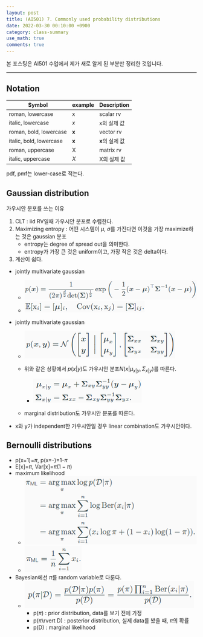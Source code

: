 ```yaml
---
layout: post
title: (AI501) 7. Commonly used probability distributions
date: 2022-03-30 00:10:00 +0900
category: class-summary
use_math: true
comments: true
---
```


본 포스팅은 AI501 수업에서 제가 새로 알게 된 부분만 정리한 것입니다.

---

## Notation

|Symbol|example|Description|
|---|---|---|
|roman, lowercase|$\mathrm{x}$|scalar rv|
|italic, lowercase|$x$|$\mathrm{x}$의 실제 값|
|roman, bold, lowercase|$\mathbf{x}$|vector rv|
|italic, bold, lowercase|$\mathrm{\boldsymbol{x}}$|$\mathbf{x}$의 실제 값|
|roman, uppercase|$\mathrm{X}$|matrix rv|
|italic, uppercase|$X$|$\mathrm{X}$의 실제 값|

pdf, pmf는 lower-case로 적는다.

## Gaussian distribution

가우시안 분포를 쓰는 이유

1. CLT : iid RV일때 가우시안 분포로 수렴한다.
2. Maximizing entropy : 어떤 시스템이 $\mu$, $\sigma$를 가진다면 이것을 가장 maximize하는 것은 gaussian 분포
    - entropy는 degree of spread out을 의미한다.
    - entropy가 가장 큰 것은 uniform이고, 가장 작은 것은 delta이다.
3. 계산이 쉽다.

- jointly multivariate gaussian
  - ![alt image](/public/img/220331/multivariate_gaussian.png)
  - ![alt image](/public/img/220331/multivariate_gaussian2.png)

- jointly multivariate gaussian
  - ![alt image](/public/img/220331/jointly_multivariate_gaussian.png)

  - 위와 같은 상황에서 $p(x\rvert y)$도 가우시안 분포$N(x\rvert \mu_{x\rvert y},\Sigma_{x\rvert y})$를 따른다.
    - ![alt image](/public/img/220331/condition_distribution_gaussian.png)
  - marginal distribution도 가우시안 분포를 따른다.

- x와 y가 independent한 가우시안일 경우 linear combination도 가우시안이다.

## Bernoulli distributions

- p(x=1)=$\pi$, p(x=-)=1-$\pi$
- E[x]=$\pi$, Var[x]=$\pi(1-\pi)$
- maximum likelihood
  - ![alt image](/public/img/220331/maximum_likelihood.png)
  - ![alt image](/public/img/220331/maximum_likelihood2.png)
- Bayesian에선 $\pi$를 random variable로 다룬다.
  - ![alt image](/public/img/220331/bayesian_bernoulli.png)
    - p($\pi$) : prior distribution, data를 보기 전에 가정
    - p($\pi$\rvert D) : posterior distribution, 실제 data를 봤을 때, $\pi$의 확률
    - p(D) : marginal likelihood